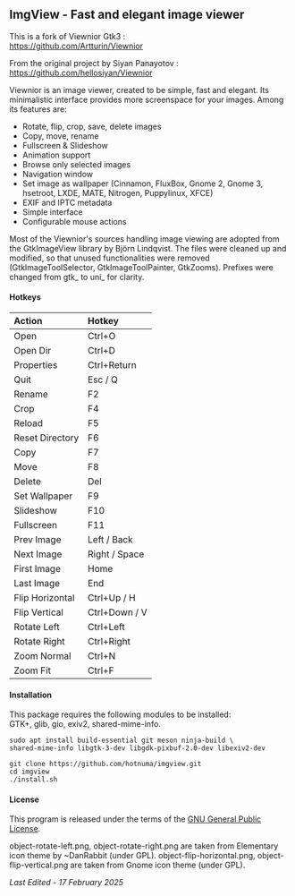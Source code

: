 <link href="style.css" rel="stylesheet"></link>

## ImgView - Fast and elegant image viewer

This is a fork of Viewnior Gtk3 :  
https://github.com/Artturin/Viewnior  

From the original project by Siyan Panayotov :  
https://github.com/hellosiyan/Viewnior  

Viewnior is an image viewer, created to be simple, fast and elegant. Its minimalistic interface provides more screenspace for your images. Among its features are:

  * Rotate, flip, crop, save, delete images
  * Copy, move, rename
  * Fullscreen & Slideshow
  * Animation support
  * Browse only selected images
  * Navigation window
  * Set image as wallpaper (Cinnamon, FluxBox, Gnome 2, Gnome 3, hsetroot, LXDE, MATE, Nitrogen, Puppylinux, XFCE)
  * EXIF and IPTC metadata
  * Simple interface
  * Configurable mouse actions

Most of the Viewnior's sources handling image viewing are adopted from the GtkImageView library by Björn Lindqvist. The files were cleaned up and modified, so that unused functionalities were removed (GtkImageToolSelector, GtkImageToolPainter, GtkZooms). Prefixes were changed from gtk_ to uni_ for clarity.


#### Hotkeys

| Action                  | Hotkey                  |
| :---------------------- | :---------------------- |
| Open                    | Ctrl+O                  |
| Open Dir                | Ctrl+D                  |
| Properties              | Ctrl+Return             |
| Quit                    | Esc / Q                 |
| Rename                  | F2                      |
| Crop                    | F4                      |
| Reload                  | F5                      |
| Reset Directory         | F6                      |
| Copy                    | F7                      |
| Move                    | F8                      |
| Delete                  | Del                     |
| Set Wallpaper           | F9                      |
| Slideshow               | F10                     |
| Fullscreen              | F11                     |
| Prev Image              | Left / Back             |
| Next Image              | Right / Space           |
| First Image             | Home                    |
| Last Image              | End                     |
| Flip Horizontal         | Ctrl+Up / H             |
| Flip Vertical           | Ctrl+Down / V           |
| Rotate Left             | Ctrl+Left               |
| Rotate Right            | Ctrl+Right              |
| Zoom Normal             | Ctrl+N                  |
| Zoom Fit                | Ctrl+F                  |


#### Installation

This package requires the following modules to be installed:  
GTK+, glib, gio, exiv2, shared-mime-info.

```
sudo apt install build-essential git meson ninja-build \
shared-mime-info libgtk-3-dev libgdk-pixbuf-2.0-dev libexiv2-dev
```

```
git clone https://github.com/hotnuma/imgview.git
cd imgview
./install.sh
```


#### License

This program is released under the terms of the [GNU General Public License](https://opensource.org/licenses/gpl-3.0.html).

object-rotate-left.png, object-rotate-right.png are taken from Elementary icon theme by ~DanRabbit (under GPL). object-flip-horizontal.png, object-flip-vertical.png are taken from Gnome icon theme (under GPL).

*Last Edited - 17 February 2025*

<br/>
<br/>


